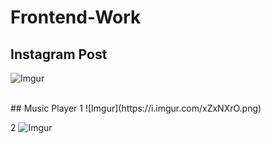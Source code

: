 # Frontend-Work

## Instagram Post 
![Imgur](https://i.imgur.com/4azWLbm.png)


<br/>
## Music Player
1 
![Imgur](https://i.imgur.com/xZxNXrO.png)

<br/>

2
![Imgur](https://i.imgur.com/IxmjYhR.png)
